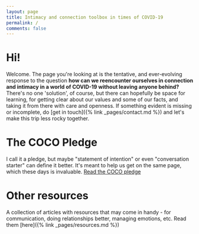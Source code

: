 ```yaml
---
layout: page
title: Intimacy and connection toolbox in times of COVID-19
permalink: /
comments: false
---
```


# Hi!

Welcome. The page you're looking at is the tentative, and ever-evolving response to the question **how can we reencounter ourselves in connection and intimacy in a world of COVID-19 without leaving anyone behind?** There's no one 'solution', of course, but there can hopefully be space for learning, for getting clear about our values and some of our facts, and taking it from there with care and openness. If something evident is missing or incomplete, do [get in touch]({% link _pages/contact.md %}) and let's make this trip less rocky together.

# The COCO Pledge


I call it a pledge, but maybe "statement of intention" or even "conversation starter" can define it better. It's meant to help us get on the same page, which these days is invaluable.
<a class="btn btn-primary" href="{{ site.baseurl }}{% link _pages/pledge.md %}">Read the COCO pledge</a>


# Other resources
A collection of articles with resources that may come in handy - for communication, doing relationships better, managing emotions, etc. Read them [here]({% link _pages/resources.md %})